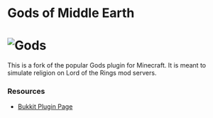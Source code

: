 Gods of Middle Earth
======
# ![Gods](https://raw.githubusercontent.com/DogOnFire/Gods/master/img/Gods.jpg)

This is a fork of the popular Gods plugin for Minecraft.
It is meant to simulate religion on Lord of the Rings mod servers.

### Resources

* [Bukkit Plugin Page](https://dev.bukkit.org/bukkit-plugins/gods/)


